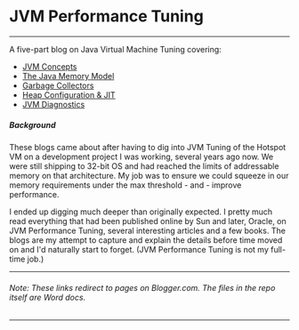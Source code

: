 # JVM Performance Tuning


***

A five-part blog on Java Virtual Machine Tuning covering:

+ [JVM Concepts](https://donnachaforde.blogspot.com/2015/09/jvm-performance-tuning-part-i-jvm.html)
+ [The Java Memory Model](https://donnachaforde.blogspot.com/2015/10/jvm-performance-tuning-part-ii-java.html)
+ [Garbage Collectors](https://donnachaforde.blogspot.com/2015/11/jvm-performance-tuning-part-iii-garbage.html)
+ [Heap Configuration & JIT](https://donnachaforde.blogspot.com/2016/03/jvm-performance-tuning-part-iv-heap.html)
+ [JVM Diagnostics](https://donnachaforde.blogspot.com/2017/02/jvm-performance-tuning-part-v-jvm.html)

##### Background
These blogs came about after having to dig into JVM Tuning of the Hotspot VM on a development project I was working, several years ago now. We were still shipping to 32-bit OS and had reached the limits of addressable memory on that architecture. My job was to ensure we could squeeze in our memory requirements under the max threshold - and - improve performance. 

I ended up digging much deeper than originally expected. I pretty much read everything that had been published online by Sun and later, Oracle, on JVM Performance Tuning, several interesting articles and a few books. The blogs are my attempt to capture and explain the details before time moved on and I'd naturally start to forget. (JVM Performance Tuning is not my full-time job.)
***
###### Note: These links redirect to pages on Blogger.com. The files in the repo itself are Word docs. 
***


